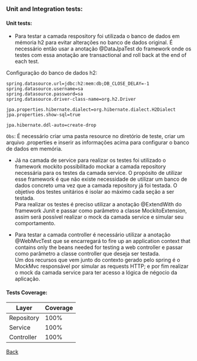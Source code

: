 ### Unit and Integration tests:

  #### Unit tests:
  - Para testar a camada respository foi utilizada o banco de dados em mémoria h2 para evitar alterações no banco de dados original. 
  É necessário então usar a anotação @DataJpaTest do framework onde os testes com essa anotação are transactional and roll back at the end of each test.
  
  Configuração do banco de dados h2:
  ```
spring.datasource.url=jdbc:h2:mem:db;DB_CLOSE_DELAY=-1
spring.datasource.username=sa
spring.datasource.password=sa
spring.datasource.driver-class-name=org.h2.Driver

jpa.properties.hibernate.dialect=org.hibernate.dialect.H2Dialect
jpa.properties.show-sql=true

jpa.hibernate.ddl-auto=create-drop
  ```
 `Obs`: É necessário criar uma pasta resource no diretório de teste, criar um arquivo .properties e inserir as informações acima para configurar o banco
 de dados em memória.
 
 - Já na camada de service para realizar os testes foi utilizado o framework mockito possibilitado mockar a camada repository necessária para os testes
 da camada service. O propósito de utilizar esse framework é que não existe necessidade de utilizar um banco de dados concreto uma vez que a camada repository
 já foi testada. O objetivo dos testes unitários é isolar ao máximo cada seção a ser testada.<br>
 Para realizar os testes é preciso utilizar a anotação @ExtendWith do framework Junit e passar como parâmetro a classe MockitoExtension, assim será possível
 realizar o mock da camada service e simular seu comportamento.
 
- Para testar a camada controller é necessário utilizar a anotação @WebMvcTest que se encarregará to fire up an application context that contains only the beans needed for testing a web controller e passar como parâmetro a classe controller que deseja ser testada. <br>
Um dos recursos que vem junto do contexto gerado pelo spring é o MockMvc responsável por simular as requests HTTP; e por fim realizar o mock da camada service para ter acesso a lógica de négocio da aplicação.

#### Tests Coverage:
| Layer         | Coverage     |
| ------------- | -------------|
| Repository    |      100%    |
| Service       |      100%    | 
| Controller    |      100%    |

[Back](https://github.com/Lukasveiga/employee-rest-api)
 
